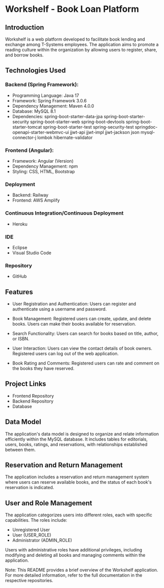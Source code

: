 # Workshelf - Book Loan Platform
## Introduction
Workshelf is a web platform developed to facilitate book lending and exchange among T-Systems employees. The application aims to promote a reading culture within the organization by allowing users to register, share, and borrow books.

## Technologies Used
### Backend (Spring Framework):
- Programming Language: Java 17
- Framework: Spring Framework 3.0.6
- Dependency Management: Maven 4.0.0
- Database: MySQL 8.1
- Dependencies:
spring-boot-starter-data-jpa
spring-boot-starter-security
spring-boot-starter-web
spring-boot-devtools
spring-boot-starter-tomcat
spring-boot-starter-test
spring-security-test
springdoc-openapi-starter-webmvc-ui
jjwt-api
jjwt-impl
jjwt-jackson
json
mysql-connector-j
lombok
hibernate-validator

### Frontend (Angular):
- Framework: Angular (Version)
- Dependency Management: npm
- Styling: CSS, HTML, Bootstrap

### Deployment
- Backend: Railway
- Frontend: AWS Amplify

### Continuous Integration/Continuous Deployment
- Heroku

### IDE
- Eclipse
- Visual Studio Code

### Repository
- GitHub

## Features

- User Registration and Authentication:
Users can register and authenticate using a username and password.

- Book Management:
Registered users can create, update, and delete books.
Users can make their books available for reservation.

- Search Functionality:
Users can search for books based on title, author, or ISBN.

- User Interaction:
Users can view the contact details of book owners.
Registered users can log out of the web application.

- Book Rating and Comments:
Registered users can rate and comment on the books they have reserved.

## Project Links
- Frontend Repository
- Backend Repository
- Database

## Data Model
The application's data model is designed to organize and relate information efficiently within the MySQL database. It includes tables for editorials, users, books, ratings, and reservations, with relationships established between them.

## Reservation and Return Management
The application includes a reservation and return management system where users can reserve available books, and the status of each book's reservation is indicated.

## User and Role Management
The application categorizes users into different roles, each with specific capabilities. The roles include:

- Unregistered User
- User (USER_ROLE)
- Administrator (ADMIN_ROLE)

Users with administrative roles have additional privileges, including modifying and deleting all books and managing comments within the application.

Note:
This README provides a brief overview of the Workshelf application. For more detailed information, refer to the full documentation in the respective repositories.